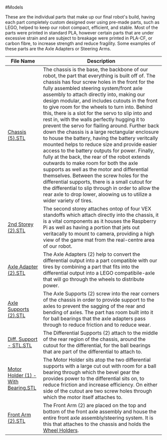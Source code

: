 #Models


These are the individual parts that make up our final robot's build, having each part completely custom designed over using pre-made parts, such as LEGO, helped to keep our robot compact, efficient, and stable. Most of the parts were printed in standard PLA, however certain parts that are under excessive strain and are subject to breakage were printed in PLA-CF, or carbon fibre, to increase strength and reduce fragility. Some examples of these parts are the Axle Adapters or Steering Arms.

| File Name | Description | 
| ----------- | ----------- |
| [Chassis (5).STL](https://github.com/Abdu1Hak/WRO-2025/blob/39ba8c59d8dfa675b6d5f0d3143fe6f86e9a5792/Models/V1/Chassis%20(5).STL) | The chassis is the base, the backbone of our robot, the part that everything is built off of. The chassis has four screw holes in the front for the fully assembled steering system/front axle assembly to attach directly into, making our design modular, and includes cutouts in the front to give room for the wheels to turn into. Behind this, there is a slot for the servo to slip into and rest in, with the walls perfectly hugging it to prevent the servo for flailing around. Further back down the chassis is a large rectangular enclosure to house the battery, having the battery veritcally mounted helps to reduce size and provide easier access to the battery outputs for power. Finally, fully at the back, the rear of the robot extends outwards to make room for both the axle supports as well as the motor and differential themselves. Between the screw holes for the differential supports, there is a small cutout for the differential to slip through in order to allow the rear axle to drop lower, aloowing us to utilize a wider variety of tires. |
| [2nd Storey (2).STL](https://github.com/Abdu1Hak/WRO-2025/blob/2a226552c3a14dec3fb3a756474c238545f57a59/Models/V1/2nd%20Storey%20(2).STL) | The second storey attaches ontop of four VEX standoffs which attach directly into the chassis, it is a vital components as it houses the Raspberry Pi as well as having a portion that jets out veritacally to mount to camera, providing a high view of the game mat from the real-centre area of our robot. |
| [Axle Adapter (2).STL](https://github.com/Abdu1Hak/WRO-2025/blob/2a226552c3a14dec3fb3a756474c238545f57a59/Models/V1/Axle%20Adapter%20(2).STL) | The Axle Adapters (2) help to convert the differential output into a part compatible with our tires by combining a part that fits into the differential output into a LEGO compatibile-axle that will go through the wheels to distribute power. |
| [Axle Supports (2).STL](https://github.com/Abdu1Hak/WRO-2025/blob/2a226552c3a14dec3fb3a756474c238545f57a59/Models/V1/Axle%20Supports%20(2).STL) | The Axle Supports (2) screw into the rear corners of the chassis in order to provide support to the axles to prevent the sagging of the rear and bending of axles. The part has room built into it for ball bearings that the axle adapters pass through to reduce friction and to reduce wear. |
| [Diff. Support - STL.STL](https://github.com/Abdu1Hak/WRO-2025/blob/2a226552c3a14dec3fb3a756474c238545f57a59/Models/V1/Diff.%20Support%20-%20STL.STL) | The Differential Supports (2) attach to the middle of the rear region of the chassis, around the cutout for the differential, for the ball bearings that are part of the differential to attach to. |
| [Motor Holder (1) - With Bearing.STL](https://github.com/Abdu1Hak/WRO-2025/blob/2a226552c3a14dec3fb3a756474c238545f57a59/Models/V1/Motor%20Holder%20(1)%20-%20With%20Bearing.STL) | The Motor Holder sits atop the two differential supports with a large cut out with room for a ball bearing through which the bevel gear the provides power to the differential sits on, to reduce friction and increase efficiency. On either side of the cutout are two screw holes through which the motor itself attaches to. |
| [Front Arm (2).STL](https://github.com/Abdu1Hak/WRO-2025/blob/2a226552c3a14dec3fb3a756474c238545f57a59/Models/V1/Front%20Arm%20(2).STL) | The Front Arm (2) are placed on the top and bottom of the front axle assembly and house the entire front axle assembly/steering system. It is this that attaches to the chassis and holds the [Wheel Holders](https://github.com/Abdu1Hak/WRO-2025/blob/2a226552c3a14dec3fb3a756474c238545f57a59/Models/V1/Wheel%20Holder%20(2).STL). |

